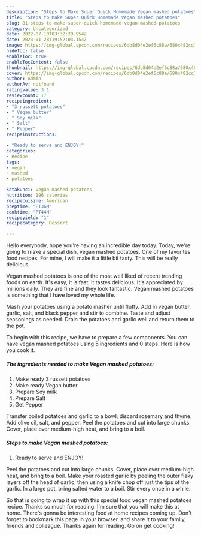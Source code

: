 ```yaml
---
description: "Steps to Make Super Quick Homemade Vegan mashed potatoes"
title: "Steps to Make Super Quick Homemade Vegan mashed potatoes"
slug: 81-steps-to-make-super-quick-homemade-vegan-mashed-potatoes
category: Uncategorized
date: 2022-07-10T03:32:29.954Z
date: 2023-01-28T19:52:03.154Z
image: https://img-global.cpcdn.com/recipes/6db8d04e2ef6c88a/680x482cq70/vegan-mashed-potatoes-recipe-main-photo.jpg
hideToc: false
enableToc: true
enableTocContent: false
thumbnail: https://img-global.cpcdn.com/recipes/6db8d04e2ef6c88a/680x482cq70/vegan-mashed-potatoes-recipe-main-photo.jpg
cover: https://img-global.cpcdn.com/recipes/6db8d04e2ef6c88a/680x482cq70/vegan-mashed-potatoes-recipe-main-photo.jpg
author: Admin
authorAv: notfound
ratingvalue: 3.1
reviewcount: 17
recipeingredient:
- "3 russett potatoes"
- " Vegan butter"
- " Soy milk"
- " Salt"
- " Pepper"
recipeinstructions:

- "Ready to serve and ENJOY!"
categories:
- Recipe
tags:
- vegan
- mashed
- potatoes

katakunci: vegan mashed potatoes 
nutrition: 196 calories
recipecuisine: American
preptime: "PT36M"
cooktime: "PT44M"
recipeyield: "1"
recipecategory: Dessert

---
```



Hello everybody, hope you're having an incredible day today. Today, we're going to make a special dish, vegan mashed potatoes. One of my favorites food recipes. For mine, I will make it a little bit tasty. This will be really delicious.

Vegan mashed potatoes is one of the most well liked of recent trending foods on earth. It's easy, it is fast, it tastes delicious. It's appreciated by millions daily. They are fine and they look fantastic. Vegan mashed potatoes is something that I have loved my whole life.

Mash your potatoes using a potato masher until fluffy. Add in vegan butter, garlic, salt, and black pepper and stir to combine. Taste and adjust seasonings as needed. Drain the potatoes and garlic well and return them to the pot.


To begin with this recipe, we have to prepare a few components. You can have vegan mashed potatoes using 5 ingredients and 0 steps. Here is how you cook it.

<!--inarticleads1-->

##### The ingredients needed to make Vegan mashed potatoes:

1. Make ready 3 russett potatoes
1. Make ready  Vegan butter
1. Prepare  Soy milk
1. Prepare  Salt
1. Get  Pepper


Transfer boiled potatoes and garlic to a bowl; discard rosemary and thyme. Add olive oil, salt, and pepper. Peel the potatoes and cut into large chunks. Cover, place over medium-high heat, and bring to a boil. 

<!--inarticleads2-->

##### Steps to make Vegan mashed potatoes:


1. Ready to serve and ENJOY!

Peel the potatoes and cut into large chunks. Cover, place over medium-high heat, and bring to a boil. Make your roasted garlic by peeling the outer flaky layers off the head of garlic, then using a knife chop off just the tips of the garlic. In a large pot, bring salted water to a boil. Stir every once in a while. 

So that is going to wrap it up with this special food vegan mashed potatoes recipe. Thanks so much for reading. I'm sure that you will make this at home. There's gonna be interesting food at home recipes coming up. Don't forget to bookmark this page in your browser, and share it to your family, friends and colleague. Thanks again for reading. Go on get cooking!
